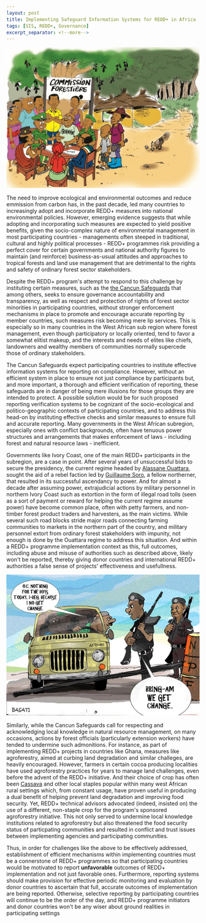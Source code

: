 ```yaml
---
layout: post
title: Implementing Safeguard Information Systems for REDD+ in Africa
tags: [SIS, REDD+, Governance]
excerpt_separator: <!--more-->
---
```

![alt text]( /assets/img/pexels/ivorycoast.jpg "REDD+ in Africa")



The need to improve ecological and environmental outcomes and reduce emmission from carbon has, in the past decade, led many countries to increasingly adopt and incorporate REDD+ measures into national environmental policies. However, emerging evidence suggests that while adopting and incorporating such measures are expected to yield positive benefits, given the socio-complex nature of environmental management in most participating countries - managements often steeped in traditional, cultural and highly political processes - REDD+ programmes risk providing a perfect cover for certain governments and national authority figures to maintain (and reinforce) business-as-usual attitudes and approaches to tropical forests and land use management that are detrimental to the rights and safety of ordinary forest sector stakeholders. 

<!--more--> 

Despite the REDD+ program's attempt to respond to this challenge by instituting certain measures, such as the [the Cancun Safeguards](https://redd.unfccc.int/fact-sheets/safeguards.html) that among others, seeks to ensure governance accountability and transparency, as well as respect and protection of rights of forest sector minorities in participating countries, without stronger enforcement mechanisms in place to promote and encourage accurate reporting by member countries, such measures risk becoming mere lip services. This is especially so in many countries in the West African sub region where forest management, even though participatory or locally oriented, tend to favor a somewhat elitist makeup, and the interests and needs of elites like chiefs, landowners and wealthy members of communities normally supercede those of ordinary stakeholders.

The Cancun Safeguards expect participating countries to institute effective information systems for reporting on compliance. However, without an efficient system in place to ensure not just compliance by participants but, and more important, a thorough and efficient verification of reporting, these safeguards are in danger of being mere illusions for those groups they are intended to protect. A possible solution would be for such proposed reporting verification systems to be cognizant of the socio-ecological and politico-geographic contexts of participating countries, and to address this head-on by  instituting effective checks and similar measures to ensure full and accurate reporting. Many governments in the West African subregion, especially ones with conflict backgrounds, often have tenuous power structures and arrangements that makes enforcement of laws - including forest and natural resource laws - inefficient. 

Governments like Ivory Coast, one of the main REDD+ participants in the subregion, are a case in point. After several years of unsuccessful bids to secure the presidency, the current regime headed by [Alassane Ouattara](https://en.wikipedia.org/wiki/Alassane_Ouattara), sought the aid of a rebel faction led by [Guillaume Soro](https://en.wikipedia.org/wiki/Guillaume_Soro), a fellow northerner, that resulted in its successful ascendancy to power. And for almost a decade after assuming power, extrajudicial actions by military personnel in northern Ivory Coast such as extortion in the form of illegal road tolls (seen as a sort of payment or reward for helping the current regime assume power) have become common place, often with petty farmers, and non-timber forest product traders and harvesters, as the main victims. While several such road blocks stride major roads connecting farming communities to markets in the northern part of the country, and military personnel extort from ordinary forest stakeholders with impunity, not enough is done by the Ouattara regime to address this situation. And within a REDD+ programme implementation context as this, full outcomes, including abuse and misuse of authorities such as described above, likely won't be reported, thereby giving donor countries and international REDD+ authorities a false sense of projects' effectiveness and usefullness. 

![alt text]( /assets/img/pexels/Nigeria.jpg "Illegal road tolls a major headache for ordinary citizens in Africa")

Similarly, while the Cancun Safeguards call for respecting and acknowledging local knowledge in natural resource management, on many occasions, actions by forest officials (particularly extension workers) have tended to undermine such admonitions. For instance, as part of implementing REDD+ projects in countries like Ghana, measures like agroferestry, aimed at curbing land degradation and similar challeges, are heavily encouraged. However, farmers in certain cocoa producing localities have used agroforestry practices for years to manage land challenges, even before the advent of the REDD+ initiative. And their choice of crop has often been [Cassava](https://en.wikipedia.org/wiki/Cassava) and other local staples popular within many west African rural settings which, from constant usage, have proven useful in producing a dual benefit of helping prevent land degradation and improving food security. Yet, REDD+ technical advisors advocated (indeed, insisted on) the use of a different, non-staple crop for the program's sponsored agroforestry initiative. This not only served to undermine local knowledge institutions related to agroforestry but also threatened the food security status of particpating communities and resulted in conflict and trust issues between implementing agencies and participating communities.

Thus, in order for challenges like the above to be effectively addressed, establishment of efficient mechanisms within implementing countries must be a connerstone of REDD+ programmes so that participating countries would be motivated to report **unfavorable** outcomes of REDD+ implementation and not just favorable ones. Furthermore, reporting systems should make provision for effective periodic monitoring and evaluation by donor countries to ascertain that full, accurate outcomes of implementation are being reported. Otherwise, selective reporting by participating countries will continue to be the order of the day, and REDD+ programme initiators and donor countries won't be any wiser about ground realities in participating settings



